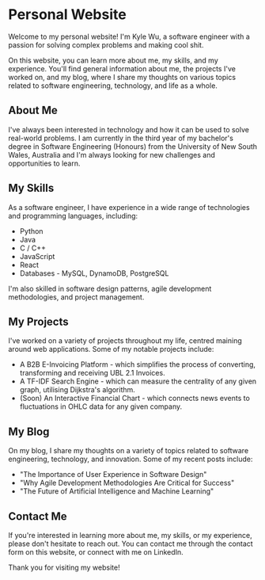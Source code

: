 # Personal Website

Welcome to my personal website! I'm Kyle Wu, a software engineer with a passion for solving complex problems and making cool shit.

On this website, you can learn more about me, my skills, and my experience. You'll find general information about me, the projects I've worked on, and my blog, where I share my thoughts on various topics related to software engineering, technology, and life as a whole.

## About Me

I've always been interested in technology and how it can be used to solve real-world problems. I am currently in the third year of my bachelor's degree in Software Engineering (Honours) from the University of New South Wales, Australia and I'm always looking for new challenges and opportunities to learn.

## My Skills

As a software engineer, I have experience in a wide range of technologies and programming languages, including:

* Python
* Java
* C / C++
* JavaScript
* React
* Databases - MySQL, DynamoDB, PostgreSQL

I'm also skilled in software design patterns, agile development methodologies, and project management.

## My Projects

I've worked on a variety of projects throughout my life, centred maining around web applications. Some of my notable projects include:

* A B2B E-Invoicing Platform - which simplifies the process of converting, transforming and receiving UBL 2.1 Invoices.
* A TF-IDF Search Engine - which can measure the centrality of any given graph, utilising Dijkstra's algorithm.
* (Soon) An Interactive Financial Chart - which connects news events to fluctuations in OHLC data for any given company.

## My Blog

On my blog, I share my thoughts on a variety of topics related to software engineering, technology, and innovation. Some of my recent posts include:

* "The Importance of User Experience in Software Design"
* "Why Agile Development Methodologies Are Critical for Success"
* "The Future of Artificial Intelligence and Machine Learning"

## Contact Me

If you're interested in learning more about me, my skills, or my experience, please don't hesitate to reach out. You can contact me through the contact form on this website, or connect with me on LinkedIn.

Thank you for visiting my website!
